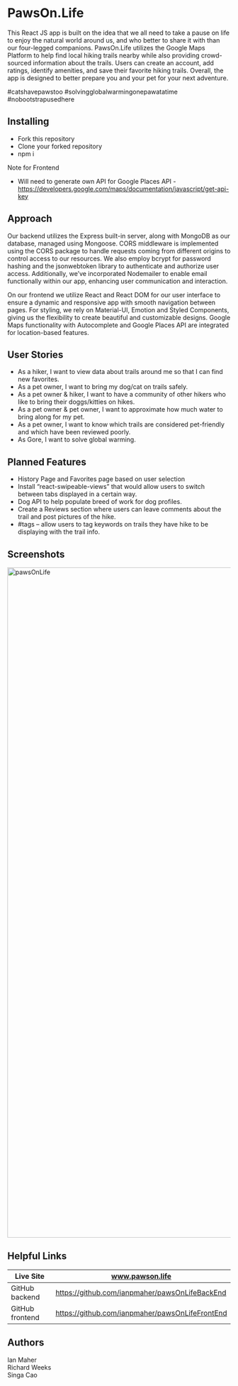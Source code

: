# PawsOn.Life #

This React JS app is built on the idea that we all need to take a pause on life to enjoy the natural world around us, and who better to share it with than our four-legged companions.  PawsOn.Life utilizes the Google Maps Platform to help find local hiking trails nearby while also providing crowd-sourced information about the trails.  Users can create an account, add ratings, identify amenities, and save their favorite hiking trails.  Overall, the app is designed to better prepare you and your pet for your next adventure.

#catshavepawstoo
#solvingglobalwarmingonepawatatime
#nobootstrapusedhere

## Installing ##

* Fork this repository
* Clone your forked repository
* npm i

Note for Frontend
* Will need to generate own API for Google Places API - https://developers.google.com/maps/documentation/javascript/get-api-key

## Approach ##

Our backend utilizes the Express built-in server, along with MongoDB as our database, managed using Mongoose.  CORS middleware is implemented using the CORS package to handle requests coming from different origins to control access to our resources.  We also employ bcrypt for password hashing and the jsonwebtoken library to authenticate and authorize user access.  Additionally, we’ve incorporated Nodemailer to enable email functionally within our app, enhancing user communication and interaction.

On our frontend we utilize React and React DOM for our user interface to ensure a dynamic and responsive app with smooth navigation between pages.  For styling, we rely on Material-UI, Emotion and Styled Components, giving us the flexibility to create beautiful and customizable designs.  Google Maps functionality with Autocomplete and Google Places API are integrated for location-based features.

## User Stories ##
* As a hiker, I want to view data about trails around me so that I can find new favorites.
* As a pet owner, I want to bring my dog/cat on trails safely.
* As a pet owner & hiker, I want to have a community of other hikers who like to bring their doggs/kitties on hikes.
* As a pet owner & pet owner, I want to approximate how much water to bring along for my pet.
* As a pet owner, I want to know which trails are considered pet-friendly and which have been reviewed poorly.
* As Gore, I want to solve global warming.

## Planned Features ##
* History Page and Favorites page based on user selection
* Install “react-swipeable-views” that would allow users to switch between tabs displayed in a certain way.
* Dog API to help populate breed of work for dog profiles.
* Create a Reviews section where users can leave comments about the trail and post pictures of the hike.
* #tags – allow users to tag keywords on trails they have hike to be displaying with the trail info.

## Screenshots ##
<img width="1511" alt="pawsOnLife" src="https://github.com/ianpmaher/pawsOnLifeFrontEnd/assets/120536234/28fd01fc-7a91-420c-8b23-1c3466654ecd">


## Helpful Links ##

Live Site        | www.pawson.life
-------------    | -------------
GitHub backend   |  https://github.com/ianpmaher/pawsOnLifeBackEnd
GitHub frontend  |  https://github.com/ianpmaher/pawsOnLifeFrontEnd

## Authors ##
Ian Maher  
Richard Weeks  
Singa Cao
